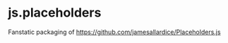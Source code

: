 js.placeholders
===============

Fanstatic packaging of https://github.com/jamesallardice/Placeholders.js
